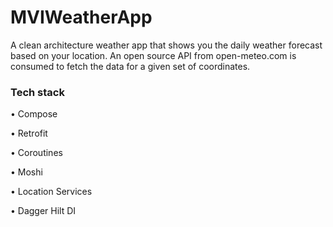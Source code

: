 # MVIWeatherApp
A clean architecture weather app that shows you the daily weather forecast based on your location. An open source API from open-meteo.com is consumed to fetch the data for a given set of coordinates.

### Tech stack

• Compose

• Retrofit

• Coroutines

• Moshi

• Location Services

• Dagger Hilt DI

